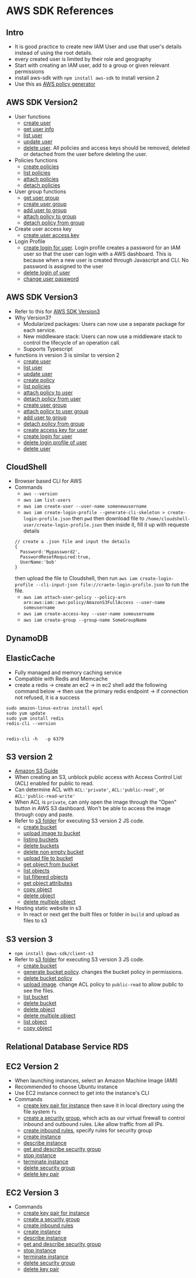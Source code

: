 # AWS SDK References

## Intro
- It is good practice to create new IAM User and use that user's details instead of using the root details.
- every created user is limited by their role and geography
- Start with creating an IAM user, add to a group or given relevant permissions
- install aws-sdk with `npm install aws-sdk` to install version 2
- Use this as [AWS policy generator](https://awspolicygen.s3.amazonaws.com/policygen.html)

## AWS SDK Version2
- User functions
  - [create user](/IAMV2/CreateUser.js)
  - [get user info](/IAMV2/GetUserInfo.js)
  - [list user](/IAMV2/ListAll.js)
  - [update user](/IAMV2/UpdateUser.js)
  - [delete user](/IAMV2/DeleteUser.js). All policies and access keys should be removed, deleted or detached from the user before deleting the user.
- Policies functions
  - [create policies](/IAMV2/CreatePolicy.js)
  - [list policies](/IAMV2/ListPolicy.js)
  - [attach policies](/IAMV2/AttachPolicy.js)
  - [detach policies](/IAMV2/DetachPolicy.js)
- User group functions
  - [get user group](/IAMV2/GetUserGroup.js)
  - [create user group](/IAMV2/CreateUserGroup.js)
  - [add user to group](/IAMV2/AddUserToGroup.js)
  - [attach policy to group](/IAMV2/AttachPolicyToGroup.js)
  - [detach policy from group](/IAMV2/DetachPolicyFromGroup.js)
- Create user access key
  - [create user access key](/IAMV2/CreateUserAccessKey.js)
- Login Profile
  - [create login for user](/IAMV2/CreateLoginForUser.js). Login profile creates a password for an IAM user so that the user can login with a AWS dashboard. This is because when a new user is created through Javascript and CLI. No password is assigned to the user
  - [delete login of user](/IAMV2/DeleteLoginOfUser.js)
  - [change user password](/IAMV2/ChangePassword.js)

## AWS SDK Version3
- Refer to this for [AWS SDK Version3](https://docs.aws.amazon.com/sdk-for-javascript/v3/developer-guide/welcome.html)
- Why Version3?
  - Modularized packages: Users can now use a separate package for each service.
  - New middleware stack: Users can now use a middleware stack to control the lifecycle of an operation call.
  - Supports Typescript
- functions in version 3 is similar to version 2
  - [create user](/IAMV3/CreateUser.js)
  - [list user](/IAMV3/ListUser.js)
  - [update user](/IAMV3/UpdateUser.js)
  - [create policy](/IAMV3/CreatePolicy.js)
  - [list policies](/IAMV3/ListPolicy.js)
  - [attach policy to user](/IAMV3/AttachPol.js)
  - [detach policy from user](/IAMV3/DetachPol.js)
  - [create user group](/IAMV3/CreateGroup.js)
  - [attach policy to user group](/IAMV3/AttachPGro.js)
  - [add user to group](/IAMV3/AddUserGro.js)
  - [detach policy from group](/IAMV3/DetachPGro.js)
  - [create access key for user](/IAMV3/CreateAccess.js)
  - [create login for user](/IAMV3/CreateLogin.js)
  - [delete login profile of user](/IAMV3/DeleteLogin.js)
  - [delete user](/IAMV3/DeleteUser.js)

## CloudShell
- Browser based CLI for AWS
- Commands
  - `aws --version`
  - `aws iam list-users`
  - `aws iam create-user --user-name somenewusername`
  - `aws iam create-login-profile --generate-cli-skeleton > create-login-profile.json`
  then `pwd` then download file to `/home/cloudshell-user/create-login-profile.json` then inside it, fill it up with requeste details
  ```
  // create a .json file and input the details
  {
    Password:'Mypassword2',
    PasswordResetRequired:true,
    UserName:'bob'
  }
  ```
  then upload the file to Cloudshell, then run `aws iam create-login-profile --cli-input-json file://craete-login-profile.json` to run the file.
  - `aws iam attach-user-policy --policy-arn arn:aws:iam::aws:policy/AmazonS3FullAccess --user-name someusername`
  - `aws iam create-access-key --user-name someusername`
  - `aws iam create-group --group-name SomeGroupName`

## DynamoDB
<!-- To do -->

## ElasticCache
- Fully managed and memory caching service
- Compatible with Redis and Memcache
- create a redis -> create an ec2 -> in ec2 shell add the following command below -> then use the primary redis endpoint -> if connection not refused, it is a success
```
sudo amazon-linux-extras install epel
sudo yum update
sudo yum install redis
redis-cli --version


redis-cli -h   -p 6379
```

## S3 version 2
- [Amazon S3 Guide](https://docs.aws.amazon.com/AmazonS3/latest/userguide/Welcome.html)
- When creating an S3, unblock public access with Access Control List (ACL) enabled for public to read.
- Can determine ACL with `ACL:'private'`, `ACL:'public-read'`, or `ACL:'public-read-write'`
- When ACL is `private`, can only open the image through the "Open" button in AWS S3 dashboard. Won't be able to access the image through copy and paste.
- Refer to [s3 folder](/s3v2/) for executing S3 version 2 JS code.
  - [create bucket](/s3v2/CreateBucket.js)
  - [upload image to bucket](/s3v2/UploadImg.js)
  - [listing buckets](/s3v2/ListBuck.js)
  - [delete buckets](/s3v2/DeleteBuck.js)
  - [delete non empty bucket](/s3v2/DeleteNone.js)
  - [upload file to bucket](/s3v2/UploadFile.js)
  - [get object from bucket](/s3v2/GetObj.js)
  - [list objects](/s3v2/ListFiles.js)
  - [list filtered objects](/s3v2/ListFilter.js)
  - [get object attributes](/s3v2/GetAttribute.js)
  - [copy object](/s3v2/CopyObj.js)
  - [delete object](/s3v2/DeleteObj.js)
  - [delete multiple object](/s3v2/DeleteMulti.js)
- Hosting static website in s3
  - In react or next get the built files or folder in `build` and upload as files to s3

## S3 version 3
- `npm install @aws-sdk/client-s3`
- Refer to [s3 folder](/s3v2/) for executing S3 version 3 JS code.
  - [create bucket](/s3v3/CreateBuck.js)
  - [generate bucket policy](/s3v3/CreatePol.js). changes the bucket policy in permissions.
  - [delete bucket policy](/s3v3/DeleteBuck.js)
  - [upload image](/s3v3/UploadImage.js). change ACL policy to `public-read` to allow public to see the files.
  - [list bucket](/s3v3/UploadImage.js)
  - [delete bucket](/s3v3/DeleteBuck.js)
  - [delete object](/s3v3/DeleteObj.js)
  - [delete multiple object](/s3v3/DeleteMObj.js)
  - [list object](/s3v3/ListObj.js)
  - [copy object](/s3v3/CopyObj.js)

## Relational Database Service RDS
<!-- To do -->

## EC2 Version 2
- When launching instances, select an Amazon Machine Image (AMI)
- Recommended to choose Ubuntu instance
- Use EC2 instance connect to get into the instance's CLI
- Commands
  - [create key pair for instance](/ec2v2/CreateKey.js) then save it in local directory using the file system `fs`
  - [create a security group](/ec2v2/CreateSecurity.js), which acts as our virtual firewall to control inbound and outbound rules. Like allow traffic from all IPs.
  - [create inbound rules](/ec2v2/CreateRule.js), specify rules for security group
  - [create instance](/ec2v2/CreateInstance.js)
  - [describe instance](/ec2v2/DescribeInfo.js)
  - [get and describe security group](/ec2v2/GetSecurity.js)
  - [stop instance](/ec2v2/StopInstance.js)
  - [terminate instance](/ec2v2/TerminateInstance.js)
  - [delete security group](/ec2v2/DeleteSecurity.js)
  - [delete key pair](/ec2v2/DeleteKey.js)

## EC2 Version 3
- Commands
  - [create key pair for instance](/ec2v3/CreateKey.js)
  - [create a security group](/ec2v3/CreateSec.js)
  - [create inbound rules](/ec2v3/CreateRule.js)
  - [create instance](/ec2v3/CreateInstance.js)
  - [describe instance](/ec2v3/DescribeInfo.js)
  - [get and describe security group](/ec2v3/GetSec.js)
  - [stop instance](/ec2v3/StopInstance.js)
  - [terminate instance](/ec2v3/TerminateInstance.js)
  - [delete security group](/ec2v3/DeleteSec.js)
  - [delete key pair](/ec2v3/DeleteKey.js)